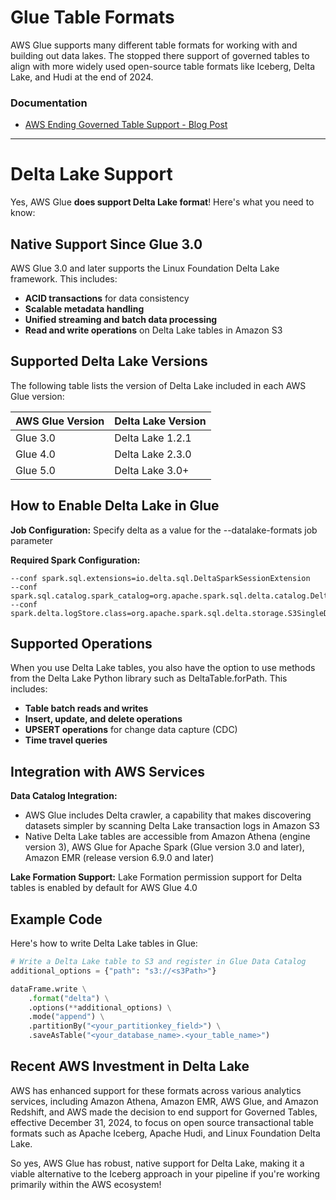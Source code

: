 # Glue Table Formats
AWS Glue supports many different table formats for working with and building out data lakes. The stopped there support of governed tables to align with more widely used open-source table formats like Iceberg, Delta Lake, and Hudi at the end of 2024.

### Documentation
- [AWS Ending Governed Table Support - Blog Post]()



---
# Delta Lake Support
Yes, AWS Glue **does support Delta Lake format**! Here's what you need to know:

## **Native Support Since Glue 3.0**

AWS Glue 3.0 and later supports the Linux Foundation Delta Lake framework. This includes:

- **ACID transactions** for data consistency
- **Scalable metadata handling**
- **Unified streaming and batch data processing**
- **Read and write operations** on Delta Lake tables in Amazon S3

## **Supported Delta Lake Versions**

The following table lists the version of Delta Lake included in each AWS Glue version:

| AWS Glue Version | Delta Lake Version |
|-----------------|-------------------|
| Glue 3.0 | Delta Lake 1.2.1 |
| Glue 4.0 | Delta Lake 2.3.0 |
| Glue 5.0 | Delta Lake 3.0+ |

## **How to Enable Delta Lake in Glue**

**Job Configuration:**
Specify delta as a value for the --datalake-formats job parameter

**Required Spark Configuration:**
```
--conf spark.sql.extensions=io.delta.sql.DeltaSparkSessionExtension
--conf spark.sql.catalog.spark_catalog=org.apache.spark.sql.delta.catalog.DeltaCatalog  
--conf spark.delta.logStore.class=org.apache.spark.sql.delta.storage.S3SingleDriverLogStore
```

## **Supported Operations**

When you use Delta Lake tables, you also have the option to use methods from the Delta Lake Python library such as DeltaTable.forPath. This includes:

- **Table batch reads and writes**
- **Insert, update, and delete operations**
- **UPSERT operations** for change data capture (CDC)
- **Time travel queries**

## **Integration with AWS Services**

**Data Catalog Integration:**
- AWS Glue includes Delta crawler, a capability that makes discovering datasets simpler by scanning Delta Lake transaction logs in Amazon S3
- Native Delta Lake tables are accessible from Amazon Athena (engine version 3), AWS Glue for Apache Spark (Glue version 3.0 and later), Amazon EMR (release version 6.9.0 and later)

**Lake Formation Support:**
Lake Formation permission support for Delta tables is enabled by default for AWS Glue 4.0

## **Example Code**

Here's how to write Delta Lake tables in Glue:

```python
# Write a Delta Lake table to S3 and register in Glue Data Catalog
additional_options = {"path": "s3://<s3Path>"}

dataFrame.write \
    .format("delta") \
    .options(**additional_options) \
    .mode("append") \
    .partitionBy("<your_partitionkey_field>") \
    .saveAsTable("<your_database_name>.<your_table_name>")
```

## **Recent AWS Investment in Delta Lake**

AWS has enhanced support for these formats across various analytics services, including Amazon Athena, Amazon EMR, AWS Glue, and Amazon Redshift, and AWS made the decision to end support for Governed Tables, effective December 31, 2024, to focus on open source transactional table formats such as Apache Iceberg, Apache Hudi, and Linux Foundation Delta Lake.

So yes, AWS Glue has robust, native support for Delta Lake, making it a viable alternative to the Iceberg approach in your pipeline if you're working primarily within the AWS ecosystem!
